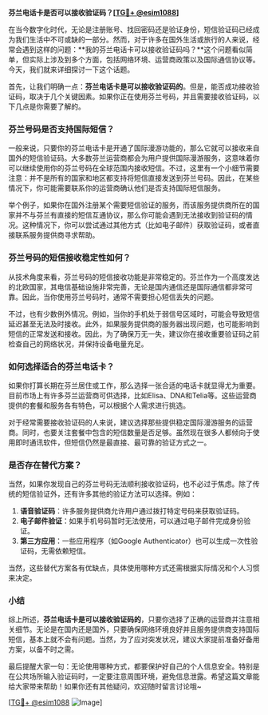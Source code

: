 **芬兰电话卡是否可以接收验证码？[[TG💪+ @esim1088](https://t.me/s/esim1088)]**

在当今数字化时代，无论是注册账号、找回密码还是验证身份，短信验证码已经成为我们生活中不可或缺的一部分。然而，对于许多在国外生活或旅行的人来说，经常会遇到这样的问题：**我的芬兰电话卡可以接收验证码吗？**这个问题看似简单，但实际上涉及到多个方面，包括网络环境、运营商政策以及国际通信协议等。今天，我们就来详细探讨一下这个话题。

首先，让我们明确一点：**芬兰电话卡是可以接收验证码的**。但是，能否成功接收验证码，取决于几个关键因素。如果你正在使用芬兰号码，并且需要接收验证码，以下几点是你需要了解的。

### 芬兰号码是否支持国际短信？

一般来说，只要你的芬兰电话卡是开通了国际漫游功能的，那么它就可以接收来自国外的短信验证码。大多数芬兰运营商都会为用户提供国际漫游服务，这意味着你可以继续使用你的芬兰号码在全球范围内接收短信。不过，这里有一个小细节需要注意：并不是所有的国家和地区都支持将短信直接发送到芬兰号码。因此，在某些情况下，你可能需要联系你的运营商确认他们是否支持国际短信服务。

举个例子，如果你在国外注册某个需要短信验证的服务，而该服务提供商所在的国家并不与芬兰有直接的短信互通协议，那么你可能会遇到无法接收到验证码的情况。这种情况下，你可以尝试通过其他方式（比如电子邮件）获取验证码，或者直接联系服务提供商寻求帮助。

### 芬兰号码的短信接收稳定性如何？

从技术角度来看，芬兰号码的短信接收功能是非常稳定的。芬兰作为一个高度发达的北欧国家，其电信基础设施非常完善，无论是国内通信还是国际通信都非常可靠。因此，当你使用芬兰号码时，通常不需要担心短信丢失的问题。

不过，也有少数例外情况。例如，当你的手机处于弱信号区域时，可能会导致短信延迟甚至无法及时接收。此外，如果服务提供商的服务器出现问题，也可能影响到短信的正常发送和接收。因此，为了确保万无一失，建议你在接收重要验证码之前检查自己的网络状况，并保持设备电量充足。

### 如何选择适合的芬兰电话卡？

如果你打算长期在芬兰居住或工作，那么选择一张合适的电话卡就显得尤为重要。目前市场上有许多芬兰运营商可供选择，比如Elisa、DNA和Telia等。这些运营商提供的套餐和服务各有特色，可以根据个人需求进行挑选。

对于经常需要接收验证码的人来说，建议选择那些提供稳定国际漫游服务的运营商。同时，也要关注套餐中包含的短信数量是否足够。虽然现在很多人都倾向于使用即时通讯软件，但短信仍然是最直接、最可靠的验证方式之一。

### 是否存在替代方案？

当然，如果你发现自己的芬兰号码无法顺利接收验证码，也不必过于焦虑。除了传统的短信验证外，还有许多其他的验证方法可以选择。例如：

1. **语音验证码**：许多服务提供商允许用户通过拨打特定号码来获取验证码。
2. **电子邮件验证**：如果手机号码暂时无法使用，可以通过电子邮件完成身份验证。
3. **第三方应用**：一些应用程序（如Google Authenticator）也可以生成一次性验证码，无需依赖短信。

当然，这些替代方案各有优缺点，具体使用哪种方式还需根据实际情况和个人习惯来决定。

### 小结

综上所述，**芬兰电话卡是可以接收验证码的**，只要你选择了正确的运营商并注意相关细节。无论是在国内还是国外，只要确保网络环境良好并且服务提供商支持国际短信，基本上就不会有问题。当然，为了应对突发状况，建议大家提前准备好备用方案，以备不时之需。

最后提醒大家一句：无论使用哪种方式，都要保护好自己的个人信息安全。特别是在公共场所输入验证码时，一定要注意周围环境，避免信息泄露。希望这篇文章能给大家带来帮助！如果你还有其他疑问，欢迎随时留言讨论哦~

[[TG💪+ @esim1088](https://t.me/s/esim1088) ![Image](https://i.postimg.cc/4NQfJmqS/Snipaste-2025-05-13-00-14-12.png)]
